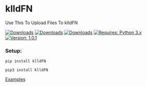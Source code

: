 # klldFN
Use This To Upload Files To klldFN

[![Downloads](https://pepy.tech/badge/klldFN)](https://pepy.tech/project/klldFN)
[![Downloads](https://pepy.tech/badge/klldFN/week)](https://pepy.tech/project/klldFN)
[![Downloads](https://pepy.tech/badge/klldFN/month)](https://pepy.tech/project/klldFN)
[![Requires: Python 3.x](https://img.shields.io/pypi/pyversions/klldFN.svg)](https://pypi.org/project/klldFN/)
[![Version: 1.0.1](https://img.shields.io/pypi/v/klldFN.svg)](https://pypi.org/project/klldFN/)

### Setup:
``pip install klldFN``

``pip3 install klldFN``

[Examples](https://github.com/klldme/klldFN/tree/main "github.com/klldme/klldv5/tree/main")

